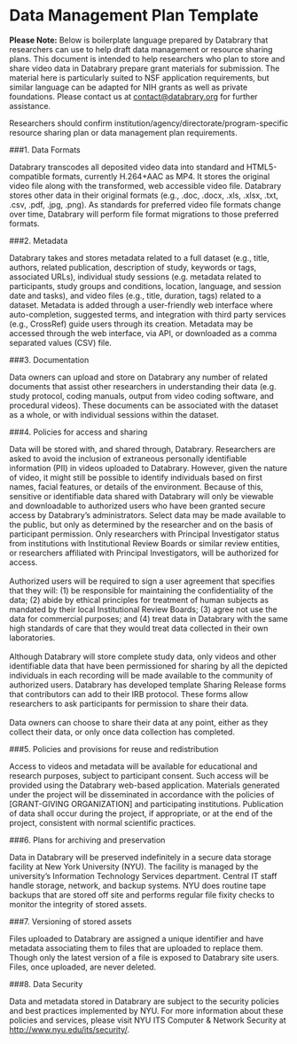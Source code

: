 # Data Management Plan Template 

**Please Note:** Below is boilerplate language prepared by Databrary that researchers can use to help draft data management or resource sharing plans. This document is intended to help researchers who plan to store and share video data in Databrary prepare grant materials for submission. The material here is particularly suited to NSF application requirements, but similar language can be adapted for NIH grants as well as private foundations. Please contact us at contact@databrary.org for further assistance.

Researchers should confirm institution/agency/directorate/program-specific resource sharing plan or data management plan requirements.

###1. Data Formats

Databrary transcodes all deposited video data into standard and HTML5-compatible formats, currently H.264+AAC as MP4. It stores the original video file along with the transformed, web accessible video file. Databrary stores other data in their original formats (e.g., .doc, .docx, .xls, .xlsx, .txt, .csv, .pdf, .jpg, .png). As standards for preferred video file formats change over time, Databrary will perform file format migrations to those preferred formats.

###2. Metadata

Databrary takes and stores metadata related to a full dataset (e.g., title, authors, related publication, description of study, keywords or tags, associated URLs), individual study sessions (e.g. metadata related to participants, study groups and conditions, location, language, and session date and tasks), and video files (e.g., title, duration, tags) related to a dataset. Metadata is added through a user-friendly web interface where auto-completion, suggested terms, and integration with third party services (e.g., CrossRef) guide users through its creation. Metadata may be accessed through the web interface, via API, or downloaded as a comma separated values (CSV) file.

###3. Documentation

Data owners can upload and store on Databrary any number of related documents that assist other researchers in understanding their data (e.g. study protocol, coding manuals, output from video coding software, and procedural videos). These documents can be associated with the dataset as a whole, or with individual sessions within the dataset.

###4. Policies for access and sharing

Data will be stored with, and shared through, Databrary. Researchers are asked to avoid the inclusion of extraneous personally identifiable information (PII) in videos uploaded to Databrary. However, given the nature of video, it might still be possible to identify individuals based on first names, facial features, or details of the environment. Because of this, sensitive or identifiable data shared with Databrary will only be viewable and downloadable to authorized users who have been granted secure access by Databrary’s administrators. Select data may be made available to the public, but only as determined by the researcher and on the basis of participant permission. Only researchers with Principal Investigator status from institutions with Institutional Review Boards or similar review entities, or researchers affiliated with Principal Investigators, will be authorized for access. <br/><br/>
Authorized users will be required to sign a user agreement that specifies that they will: (1) be responsible for maintaining the confidentiality of the data; (2) abide by ethical principles for treatment of human subjects as mandated by their local Institutional Review Boards; (3) agree not use the data for commercial purposes; and (4) treat data in Databrary with the same high standards of care that they would treat data collected in their own laboratories. <br/><br/>
Although Databrary will store complete study data, only videos and other identifiable data that have been permissioned for sharing by all the depicted individuals in each recording will be made available to the community of authorized users. Databrary has developed template Sharing Release forms that contributors can add to their IRB protocol. These forms allow researchers to ask participants for permission to share their data. <br/><br/>
Data owners can choose to share their data at any point, either as they collect their data, or only once data collection has completed.

###5. Policies and provisions for reuse and redistribution

Access to videos and metadata will be available for educational and research purposes, subject to participant consent. Such access will be provided using the Databrary web-based application. Materials generated under the project will be disseminated in accordance with the policies of [GRANT-GIVING ORGANIZATION] and participating institutions. Publication of data shall occur during the project, if appropriate, or at the end of the project, consistent with normal scientific practices.

###6. Plans for archiving and preservation

Data in Databrary will be preserved indefinitely in a secure data storage facility at New York University (NYU). The facility is managed by the university’s Information Technology Services department. Central IT staff handle storage, network, and backup systems. NYU does routine tape backups that are stored off site and performs regular file fixity checks to monitor the integrity of stored assets.

###7. Versioning of stored assets

Files uploaded to Databrary are assigned a unique identifier and have metadata associating them to files that are uploaded to replace them. Though only the latest version of a file is exposed to Databrary site users. Files, once uploaded, are never deleted.

###8. Data Security 

Data and metadata stored in Databrary are subject to the security policies and best practices implemented by NYU. For more information about these policies and services, please visit NYU ITS Computer & Network Security at <http://www.nyu.edu/its/security/>.
